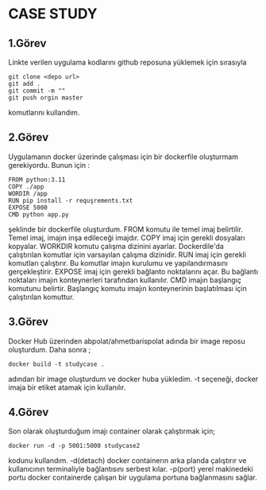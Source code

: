 # CASE STUDY
## 1.Görev
Linkte verilen uygulama kodlarını github reposuna yüklemek için sırasıyla
```
git clone <depo url>
git add .
git commit -m ""
git push orgin master
````
komutlarını kullandım.
## 2.Görev
Uygulamanın docker üzerinde çalışması için bir dockerfile oluşturmam gerekiyordu. Bunun için :
```
FROM python:3.11
COPY ./app
WORDIR /app
RUN pip install -r requşrements.txt
EXPOSE 5000
CMD python app.py
```
şeklinde bir dockerfile oluşturdum.
FROM komutu ile temel imaj belirtilir. Temel imaj, imajın inşa edileceği imajdır.
COPY imaj için gerekli dosyaları kopyalar.
WORKDIR komutu çalışma dizinini ayarlar. Dockerdile'da çalıştırılan komutlar için varsayılan çalışma dizinidir.
RUN imaj için gerekli komutları çalıştırır. Bu komutlar imajın kurulumu ve yapılandırmasını gerçekleştirir.
EXPOSE imaj için gerekli bağlanto noktalarını açar. Bu bağlantı noktaları imajın konteynerleri tarafından kullanılır.
CMD imajın başlangıç komutunu belirtir. Başlangıç komutu imajın konteynerinin başlatılması için çalıştırılan komuttur.
## 3.Görev
Docker Hub üzerinden abpolat/ahmetbarispolat adında bir image reposu oluşturdum. Daha sonra ;
```
docker build -t studycase .
```
adından bir image oluşturdum ve docker huba yükledim. -t seçeneği, docker imaja bir etiket atamak için kullanılır.
## 4.Görev
Son olarak oluşturduğum imajı container olarak çalıştırmak için;
```
docker run -d -p 5001:5000 studycase2
```
kodunu kullandım. -d(detach) docker containerın arka planda çalıştırır ve kullanıcının terminaliyle bağlantısını serbest kılar. -p(port) yerel makinedeki portu docker containerde çalışan bir uygulama portuna bağlanmasını sağlar.



